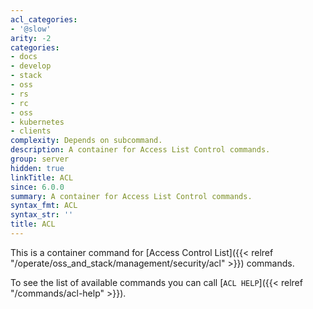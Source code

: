 ```yaml
---
acl_categories:
- '@slow'
arity: -2
categories:
- docs
- develop
- stack
- oss
- rs
- rc
- oss
- kubernetes
- clients
complexity: Depends on subcommand.
description: A container for Access List Control commands.
group: server
hidden: true
linkTitle: ACL
since: 6.0.0
summary: A container for Access List Control commands.
syntax_fmt: ACL
syntax_str: ''
title: ACL
---
```

This is a container command for [Access Control List]({{< relref "/operate/oss_and_stack/management/security/acl" >}}) commands.

To see the list of available commands you can call [`ACL HELP`]({{< relref "/commands/acl-help" >}}).
